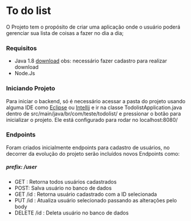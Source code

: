 # To do list
O Projeto tem o propósito de criar uma aplicação onde o usuário poderá gerenciar sua lista de coisas a fazer no dia a dia;

### Requisitos
- Java 1.8 [download](https://www.oracle.com/java/technologies/javase/javase-jdk8-downloads.html) obs: necessário fazer cadastro para realizar download
- Node.Js

### Iniciando Projeto
Para iniciar o backend, só é necessário acessar a pasta do projeto usando alguma IDE como [Eclipse](https://www.eclipse.org/downloads/download.php?file=/oomph/epp/2020-12/R/eclipse-inst-jre-win64.exe) ou [Intellij](https://www.jetbrains.com/pt-br/idea/download/download-thanks.html?platform=windows&code=IIC) e ir na classe TodolistApplication.java dentro de src/main/java/br/com/teste/todolist/ e pressionar o botão para inicializar o projeto. Ele está configurado para rodar no localhost:8080/


### Endpoints
Foram criados inicialmente endpoints para cadastro de usuários, no decorrer da evolução do projeto serão incluídos novos Endpoints como:

##### prefix: /user
-  GET : Retorna todos usuários cadastrados
-  POST: Salva usuário no banco de dados
-  GET /id : Retorna usuário cadastrado com a ID selecionada
-  PUT /id : Atualiza usuário selecionado passando as alterações pelo body
-  DELETE /id : Deleta usuário no banco de dados
